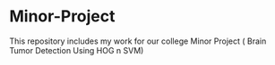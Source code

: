 # Minor-Project
This repository includes my work for our college Minor Project ( Brain Tumor Detection Using HOG n SVM)
